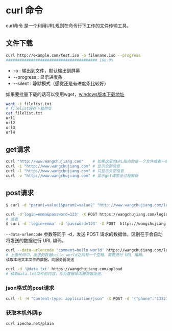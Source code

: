 # curl 命令

curl命令 是一个利用URL规则在命令行下工作的文件传输工具。

## 文件下载

```bash
curl http://example.com/test.iso -o filename.iso --progress
######################################## 100.0%
```

- -o : 输出到文件，默认输出到屏幕
- --progress : 显示进度条
- --silent : 静默模式（感觉还是有进度条比较好）

如果要批量下载的话可以使用wget，[windows版本下载地址](https://eternallybored.org/misc/wget/)

```bash
wget -i filelist.txt
# filelist保存下载地址
cat filelist.txt
url1
url2
url3
url4
```

## get请求

```bash
curl "http://www.wangchujiang.com"    # 如果这里的URL指向的是一个文件或者一幅图都可以直接下载到本地
curl -i "http://www.wangchujiang.com" # 显示全部信息
curl -l "http://www.wangchujiang.com" # 只显示头部信息
curl -v "http://www.wangchujiang.com" # 显示get请求全过程解析
```

## post请求

```bash
$ curl -d "param1=value1&param2=value2" "http://www.wangchujiang.com/login"

curl -d'login=emma&password=123' -X POST https://wangchujiang.com/login
# 或者
$ curl -d 'login=emma' -d 'password=123' -X POST  https://wangchujiang.com/login
```

`--data-urlencode` 参数等同于 -d，发送 POST 请求的数据体，区别在于会自动将发送的数据进行 URL 编码。

```bash
curl --data-urlencode 'comment=hello world' https://wangchujiang.com/login
# 上面代码中，发送的数据hello world之间有一个空格，需要进行 URL 编码。
读取本地文本文件的数据，向服务器发送

curl -d '@data.txt' https://wangchujiang.com/upload
# 读取data.txt文件的内容，作为数据体向服务器发送。
```

### json格式的post请求

```bash
curl -l -H "Content-type: application/json" -X POST -d '{"phone":"13521389587","password":"test"}' http://wangchujiang.com/apis/users.json
```

### 获取本机外网ip

    curl ipecho.net/plain
